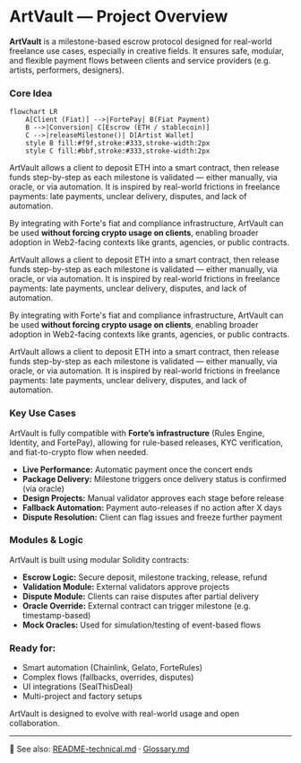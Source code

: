 # ArtVault — Project Overview

**ArtVault** is a milestone-based escrow protocol designed for real-world freelance use cases, especially in creative fields. It ensures safe, modular, and flexible payment flows between clients and service providers (e.g. artists, performers, designers).

### Core Idea

```mermaid
flowchart LR
    A[Client (Fiat)] -->|FortePay| B(Fiat Payment)
    B -->|Conversion| C[Escrow (ETH / stablecoin)]
    C -->|releaseMilestone()| D[Artist Wallet]
    style B fill:#f9f,stroke:#333,stroke-width:2px
    style C fill:#bbf,stroke:#333,stroke-width:2px
```

ArtVault allows a client to deposit ETH into a smart contract, then release funds step-by-step as each milestone is validated — either manually, via oracle, or via automation. It is inspired by real-world frictions in freelance payments: late payments, unclear delivery, disputes, and lack of automation.

By integrating with Forte's fiat and compliance infrastructure, ArtVault can be used **without forcing crypto usage on clients**, enabling broader adoption in Web2-facing contexts like grants, agencies, or public contracts.

ArtVault allows a client to deposit ETH into a smart contract, then release funds step-by-step as each milestone is validated — either manually, via oracle, or via automation. It is inspired by real-world frictions in freelance payments: late payments, unclear delivery, disputes, and lack of automation.

By integrating with Forte's fiat and compliance infrastructure, ArtVault can be used **without forcing crypto usage on clients**, enabling broader adoption in Web2-facing contexts like grants, agencies, or public contracts.

ArtVault allows a client to deposit ETH into a smart contract, then release funds step-by-step as each milestone is validated — either manually, via oracle, or via automation. It is inspired by real-world frictions in freelance payments: late payments, unclear delivery, disputes, and lack of automation.

### Key Use Cases

ArtVault is fully compatible with **Forte’s infrastructure** (Rules Engine, Identity, and FortePay), allowing for rule-based releases, KYC verification, and fiat-to-crypto flow when needed.

* **Live Performance:** Automatic payment once the concert ends
* **Package Delivery:** Milestone triggers once delivery status is confirmed (via oracle)
* **Design Projects:** Manual validator approves each stage before release
* **Fallback Automation:** Payment auto-releases if no action after X days
* **Dispute Resolution:** Client can flag issues and freeze further payment

### Modules & Logic

ArtVault is built using modular Solidity contracts:

* **Escrow Logic:** Secure deposit, milestone tracking, release, refund
* **Validation Module:** External validators approve projects
* **Dispute Module:** Clients can raise disputes after partial delivery
* **Oracle Override:** External contract can trigger milestone (e.g. timestamp-based)
* **Mock Oracles:** Used for simulation/testing of event-based flows

### Ready for:

* Smart automation (Chainlink, Gelato, ForteRules)
* Complex flows (fallbacks, overrides, disputes)
* UI integrations (SealThisDeal)
* Multi-project and factory setups

ArtVault is designed to evolve with real-world usage and open collaboration.

---

📎 See also: [README-technical.md](./README-technical.md) · [Glossary.md](./Glossary.md)

